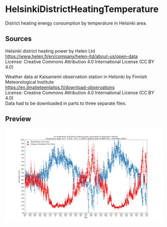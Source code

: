 # HelsinkiDistrictHeatingTemperature
District heating energy consumption by temperature in Helsinki area.  

## Sources

Helsinki district heating power by Helen Ltd  
https://www.helen.fi/en/company/helen-ltd/about-us/open-data  
License: Creative Commons Attribution 4.0 International License (CC BY 4.0)  

Weather data at Kaisaniemi observation station in Helsinki by Finnish Meteorological Institute  
https://en.ilmatieteenlaitos.fi/download-observations  
License: Creative Commons Attribution 4.0 International License (CC BY 4.0)  
Data had to be downloaded in parts to three separate files.  

## Preview

![Image missing](https://github.com/Selkamies/HelsinkiDistrictHeatingTemperature/blob/main/Images/HelsinkiTempAndHeatingRangePercentages.png?raw=true)